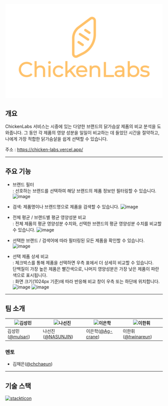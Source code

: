 ![alt text](src/assets/imges/ChickenLabsLogo.png)

## 개요

ChickenLabs 서비스는 시중에 있는 다양한 브랜드의 닭가슴살 제품의 비교 분석을 도와줍니다. 
그 동안 각 제품의 영양 성분을 일일이 비교하는 데 들었던 시간을 절약하고, 나에게 가장 적합한 닭가슴살을 쉽게 선택할 수 있습니다.

주소 : https://chicken-labs.vercel.app/

- - -
## 주요 기능
- 브랜드 필터 <br>
    : 선호하는 브랜드를 선택하여 해당 브랜드의 제품 정보만 필터링할 수 있습니다.
![image](https://github.com/user-attachments/assets/b218749b-1cf1-4a00-99f8-93a42d36f53a)

- 검색: 제품명이나 브랜드명으로 제품을 검색할 수 있습니다.
![image](https://github.com/user-attachments/assets/753f7257-bc97-49b7-8009-065e721984c9)

- 전체 평균 / 브랜드별 평균 영양성분 비교<br>
    : 전체 제품의 평균 영양성분 수치와, 선택한 브랜드의 평균 영양성분 수치를 비교할 수 있습니다.
![image](https://github.com/user-attachments/assets/cb0cfee1-8bfb-4dd6-9a52-e69df73a3d55)

- 선택한 브랜드 / 검색어에 따라 필터링된 모든 제품을 확인할 수 있습니다.
![image](https://github.com/user-attachments/assets/9c5711c5-1308-43a1-88c1-c9a966ecf62e)

- 선택 제품 상세 비교<br>
    : 체크박스를 통해 제품을 선택하면 우측 표에서 더 상세히 비교할 수 있습니다.<br>
    단백질이 가장 높은 제품은 빨간색으로, 나머지 영양성분은 가장 낮은 제품이 파란색으로 표시됩니다.<br>
    : 화면 크기(1024px 기준)에 따라 반응해 비교 창이 우측 또는 하단에 위치합니다.
![image](https://github.com/user-attachments/assets/cb8c14fc-65ef-4dc6-b0f3-df2caf21882c)
![image](https://github.com/user-attachments/assets/44eee4b9-1a41-48ed-91f6-2be09c58ac2d)


- - -
## 팀 소개

| ![김성민](https://avatars.githubusercontent.com/u/166817089?v=4) | ![나선진](https://avatars.githubusercontent.com/u/74398946?v=4) |  ![이은학](https://avatars.githubusercontent.com/u/112919689?v=4) | ![이한휘](https://avatars.githubusercontent.com/u/165121326?v=4)|
|--------------------------------------------------------------------------------------------------------------|--------------------------------------------------------------|--------------------------------------------------------------------------------------------------------|---|
| 김성민([@mulsari](https://github.com/mulsari)) |나선진([@NASUNJIN](https://github.com/NASUNJIN))| 이은학([@Ag-crane](https://github.com/Ag-crane)) |이한휘([@hwinareun](https://github.com/hwinareun))|

### 멘토
- 김채은([@chchaeun](https://github.com/chchaeun))

- - -
## 기술 스택
[![stackticon](https://firebasestorage.googleapis.com/v0/b/stackticon-81399.appspot.com/o/images%2F1721863782268?alt=media&token=86643072-3f6b-44e9-a421-450ebd0217bf)](https://github.com/msdio/stackticon)

